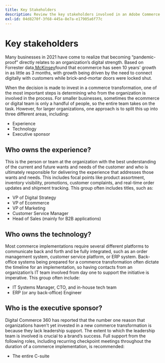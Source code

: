 ```yaml
---
title: Key Stakeholders
description: Review the key stakeholders involved in an Adobe Commerce implementation and who owns different aspects of the project.
exl-id: 04d8270f-3f68-445a-8e7a-e17905a6f77c
---
```

# Key stakeholders

Many businesses in 2021 have come to realize that becoming “pandemic-proof” directly relates to an organization’s digital strength. Based on Forrester data,[McKinsey](https://www.mckinsey.com/business-functions/strategy-and-corporate-finance/our-insights/five-fifty-the-quickening)found that ecommerce has seen 10 years' growth in as little as 3 months, with growth being driven by the need to connect digitally with customers while brick-and-mortar doors were locked shut.

When the decision is made to invest in a commerce transformation, one of the most important steps is determining who from the organization is involved in the process. For smaller businesses, sometimes the ecommerce or digital team is only a handful of people, so the entire team takes on the task. However, for larger organizations, one approach is to split this up into three different areas, including:

- Experience
- Technology
- Executive sponsor

## Who owns the experience?

This is the person or team at the organization with the best understanding of the current and future wants and needs of the customer and who is ultimately responsible for delivering the experience that addresses those wants and needs. This includes focal points like product assortment, inventory visibility, promotions, customer complaints, and real-time order updates and shipment tracking. This group often includes titles, such as:

- VP of Digital Strategy
- VP of Ecommerce
- VP of Marketing
- Customer Service Manager
- Head of Sales (mainly for B2B applications)

## Who owns the technology?

Most commerce implementations require several different platforms to communicate back and forth and be fully integrated, such as an order management system, customer service platform, or ERP system. Back-office systems being prepared for a commerce transformation often dictate the timeline for an implementation, so having contacts from an organization’s IT team involved from day one to support the initiative is imperative. This group often include:

- IT Systems Manager, CTO, and in-house tech team
- ERP (or any back-office) Engineer

## Who is the executive sponsor?

Digital Commerce 360 has reported that the number one reason that organizations haven’t yet invested in a new commerce transformation is because they lack leadership support. The extent to which the leadership team is involved is crucial to a brand’s success. Full support from the following roles, including recurring checkpoint meetings throughout the duration of a commerce implementation, is recommended:

- The entire C-suite
